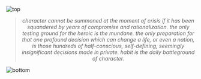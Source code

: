 
![top](https://github.com/user-attachments/assets/c0ff87ae-14a3-4edd-a449-ee6e0e2f73f5)

<!-- quote-start -->
<div align="center">

> *character cannot be summoned at the moment of crisis if it has been squandered by years of compromise and rationalization. the only testing ground for the heroic is the mundane. the only preparation for that one profound decision which can change a life, or even a nation, is those hundreds of half-conscious, self-defining, seemingly insignificant decisions made in private. habit is the daily battleground of character.*

</div>
<!-- quote-end -->


![bottom](https://github.com/user-attachments/assets/bf2cc040-2664-4cf3-8aaa-9d397c8a8f5c)

